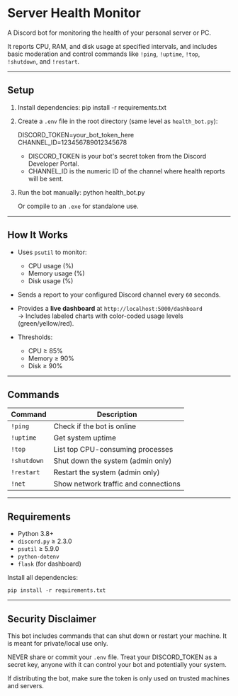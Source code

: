 # Server Health Monitor

A Discord bot for monitoring the health of your personal server or PC.

It reports CPU, RAM, and disk usage at specified intervals, and includes basic moderation and control commands like `!ping`, `!uptime`, `!top`, `!shutdown`, and `!restart`.

---

## Setup

1. Install dependencies:
   pip install -r requirements.txt

2. Create a `.env` file in the root directory (same level as `health_bot.py`):

   DISCORD_TOKEN=your_bot_token_here
   CHANNEL_ID=123456789012345678

   - DISCORD_TOKEN is your bot's secret token from the Discord Developer Portal.
   - CHANNEL_ID is the numeric ID of the channel where health reports will be sent.

3. Run the bot manually:
   python health_bot.py

   Or compile to an `.exe` for standalone use.

---

## How It Works

- Uses `psutil` to monitor:
  - CPU usage (%)
  - Memory usage (%)
  - Disk usage (%)

- Sends a report to your configured Discord channel every `60` seconds.

- Provides a **live dashboard** at `http://localhost:5000/dashboard`  
  → Includes labeled charts with color-coded usage levels (green/yellow/red).

- Thresholds:
  - CPU ≥ 85%
  - Memory ≥ 90%
  - Disk ≥ 90%

---

## Commands

| Command     | Description                                |
|-------------|--------------------------------------------|
| `!ping`     | Check if the bot is online                 |
| `!uptime`   | Get system uptime                          |
| `!top`      | List top CPU-consuming processes           |
| `!shutdown` | Shut down the system (admin only)          |
| `!restart`  | Restart the system (admin only)            |
| `!net`      | Show network traffic and connections       |

---

## Requirements

- Python 3.8+
- `discord.py` ≥ 2.3.0
- `psutil` ≥ 5.9.0
- `python-dotenv`
- `flask` (for dashboard)

Install all dependencies:
```
pip install -r requirements.txt
```

---

## Security Disclaimer

This bot includes commands that can shut down or restart your machine. It is meant for private/local use only.

NEVER share or commit your `.env` file. Treat your DISCORD_TOKEN as a secret key, anyone with it can control your bot and potentially your system.

If distributing the bot, make sure the token is only used on trusted machines and servers.
